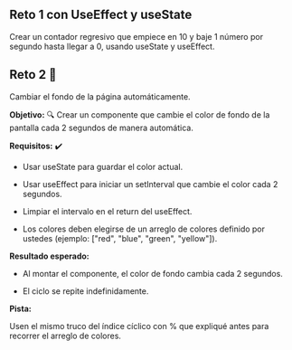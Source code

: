 ## Reto 1 con UseEffect y useState

Crear un contador regresivo que empiece en 10 y baje 1 número por segundo hasta llegar a 0, usando useState y useEffect.

## Reto 2 🔖
Cambiar el fondo de la página automáticamente.

**Objetivo:** 🔍 Crear un componente que cambie el color de fondo de la pantalla cada 2 segundos de manera automática.

**Requisitos:** ✔️

- Usar useState para guardar el color actual.

- Usar useEffect para iniciar un setInterval que cambie el color cada 2 segundos.

- Limpiar el intervalo en el return del useEffect.

- Los colores deben elegirse de un arreglo de colores definido por ustedes (ejemplo: ["red", "blue", "green", "yellow"]).

**Resultado esperado:** 

- Al montar el componente, el color de fondo cambia cada 2 segundos.

- El ciclo se repite indefinidamente.

**Pista:** 

Usen el mismo truco del índice cíclico con % que expliqué antes para recorrer el arreglo de colores.

